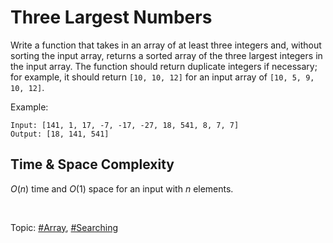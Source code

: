 # Three Largest Numbers

Write a function that takes in an array of at least three integers and, without sorting the input
array, returns a sorted array of the three largest integers in the input array. The function should
return duplicate integers if necessary; for example, it should return `[10, 10, 12]` for an input
array of `[10, 5, 9, 10, 12]`.

Example:

```
Input: [141, 1, 17, -7, -17, -27, 18, 541, 8, 7, 7]
Output: [18, 141, 541]
```

## Time & Space Complexity

$O(n)$ time and $O(1)$ space for an input with <var>n</var> elements.

</br>

Topic: [#Array](), [#Searching]()
